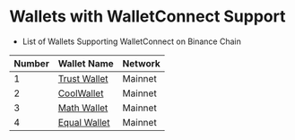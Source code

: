 # Wallets with WalletConnect Support

* List of Wallets Supporting WalletConnect on Binance Chain


| Number | Wallet Name                                            | Network                          |
| ------ | ------------------------------------------------------ | -------------------------------- |
| 1      | [Trust Wallet](wallets/trust-wallet.md)                | Mainnet                          |
| 2      | [CoolWallet](wallets/cool-wallet.md)                   | Mainnet                          |
| 3      | [Math Wallet](wallets/math-wallet.md)                  | Mainnet                          |
| 4      | [Equal Wallet](wallets/equal.md)                       | Mainnet                          |